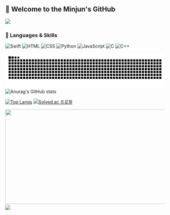 ## 🐍 Welcome to the Minjun's GitHub 
<img src="https://capsule-render.vercel.app/api?type=waving&color=2A623D&height=150&section=header" />


### 🐍 Languages & Skills
![Swift](https://img.shields.io/badge/Swift-2A623D?style=for-the-badge&logo=swift&logoColor=AAAAAA)
![HTML](https://img.shields.io/badge/HTML-2A623D?style=for-the-badge&logo=html5&logoColor=AAAAAA)
![CSS](https://img.shields.io/badge/CSS-2A623D?style=for-the-badge&logo=css3&logoColor=AAAAAA)
![Python](https://img.shields.io/badge/Python-2A623D?style=for-the-badge&logo=python&logoColor=AAAAAA)
![JavaScript](https://img.shields.io/badge/JavaScript-2A623D?style=for-the-badge&logo=JavaScript&logoColor=AAAAAA)
![C](https://img.shields.io/badge/C-2A623D?style=for-the-badge&logo=c&logoColor=AAAAAA)
![C++](https://img.shields.io/badge/C%2B%2B-2A623D?style=for-the-badge&logo=c%2B%2B&logoColor=AAAAAA)

![Snake animation](https://raw.githubusercontent.com/minzzzun/minzzzun/output/github-contribution-grid-snake.svg)
![Anurag's GitHub stats](https://github-readme-stats.vercel.app/api?username=minzzzun&show_icons=true&theme=dark&bg_color=1A472A&border_color=2A623D&icon_color=52B788&text_color=AAAAAA&title_color=52B788)

[![Top Langs](https://github-readme-stats.vercel.app/api/top-langs/?username=minzzzun&theme=dark&bg_color=1A472A&border_color=2A623D&text_color=AAAAAA&title_color=52B788)](https://github.com/anuraghazra/github-readme-stats)
[![Solved.ac
프로필](http://mazassumnida.wtf/api/v2/generate_badge?boj=kmj392766m)](https://solved.ac/kmj392766m/)



<a href="https://github.com/devxb/gitanimals">
<img
  src="https://render.gitanimals.org/farms/minzzzun"
  width="600"
  height="300"
/>
</a>

<img src="https://capsule-render.vercel.app/api?type=waving&color=2A623D&height=150&section=footer" />
